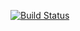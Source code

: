 [![Build Status](https://travis-ci.com/laura-jehn/SEex09.svg?branch=master)](https://travis-ci.com/laura-jehn/SEex09)

